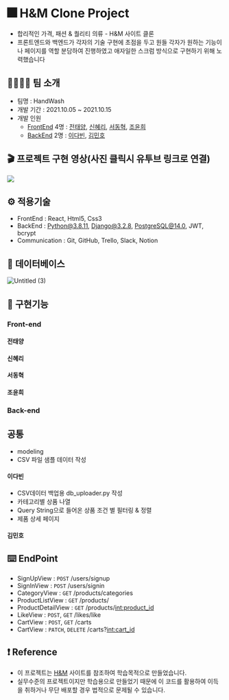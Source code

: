 # 🎆 H&M Clone Project
- 합리적인 가격, 패션 & 퀄리티 의류 - H&M 사이트 클론
- 프론트엔드와 백엔드가 각자의 기술 구현에 초점을 두고 
  원들 각자가 원하는 기능이나 페이지를 역할 분담하여 진행하였고 애자일한 스크럼 방식으로 구현하기 위해 노력했습니다 


## 👩‍👩‍👧‍👦 팀 소개
- 팀명 : HandWash 
- 개발 기간 : 2021.10.05 ~ 2021.10.15
- 개발 인원
  - [FrontEnd](https://github.com/xodid157/25-1st-HandWash-frontend) 4명 : [전태양](), [신혜리](), [서동혁](), [조윤희]()
  - [BackEnd](https://github.com/wecode-bootcamp-korea/25-1st-HandWash-backend) 2명 : [이다빈](), [김민호]()

## 🎬 프로젝트 구현 영상(사진 클릭시 유투브 링크로 연결)
[![](https://user-images.githubusercontent.com/80348575/137651483-3af5a602-d906-44fb-b416-074c43ad0b7b.gif)](https://youtu.be/tvOq2XdUw_M)

## ⚙️ 적용기술
- FrontEnd : React, Html5, Css3
- BackEnd : Python@3.8.11, Django@3.2.8, PostgreSQL@14.0, JWT, bcrypt
- Communication : Git, GitHub, Trello, Slack, Notion

## 💾 데이터베이스 
![Untitled (3)](https://user-images.githubusercontent.com/80348575/137650648-fe50bc9e-2ed6-4cc9-abfb-8253c3ba3013.png)


## 📒 구현기능

### Front-end

#### 전태양

#### 신혜리

#### 서동혁

#### 조윤희

### Back-end

## 공통
- modeling
- CSV 파일 샘플 데이터 작성

#### 이다빈
- CSV데이터 백업용 db_uploader.py 작성
- 카테고리별 상품 나열
- Query String으로 들어온 상품 조건 별 필터링 & 정렬
- 제품 상세 페이지

#### 김민호


## ⌨️ EndPoint
- SignUpView : `POST` /users/signup
- SignInView : `POST` /users/signin
- CategoryView : `GET` /products/categories
- ProductListView : `GET` /products/
- ProductDetailView : `GET` /products/<int:product_id>
- LikeView : `POST`, `GET` /likes/like
- CartView : `POST`, `GET` /carts
- CartView : `PATCH`, `DELETE` /carts?<int:cart_id>




## ❗️ Reference
- 이 프로젝트는 [H&M](https://www2.hm.com/ko_kr/index.html) 사이트를 참조하여 학습목적으로 만들었습니다.
- 실무수준의 프로젝트이지만 학습용으로 만들었기 때문에 이 코드를 활용하여 이득을 취하거나 무단 배포할 경우 법적으로 문제될 수 있습니다.
